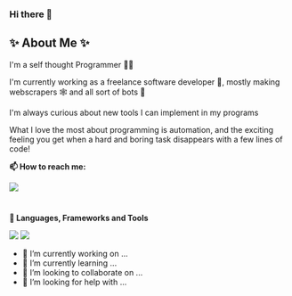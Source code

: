 ### Hi there 👋


## ✨ About Me ✨
<p align="left">

  I'm a self thought Programmer 👨‍💻

  I'm currently working as a freelance software developer 🚀, mostly making webscrapers 🕸️ and all sort of bots 🤖

  I'm always curious about new tools I can implement in my programs

  What I love the most about programming is automation, and the exciting feeling you get when a hard and boring task disappears with a few lines of code!
<p/>

**📫 How to reach me:**

[<img src="https://img.shields.io/badge/-Email-EA4335?&style=flat&logo=mail-dot-ru&logoColor=white" />](mailto:ellis@rentr.me)

#
**🔭 Languages, Frameworks and Tools**
<p align="left">
  <img src="https://img.shields.io/badge/-HTML-E34F26?style=flat&logo=HTML5&logoColor=white">
  <img src="https://img.shields.io/badge/-Python-3776AB?style=flat&logo=Python&logoColor=white">


- 🔭 I’m currently working on ...
- 🌱 I’m currently learning ...
- 👯 I’m looking to collaborate on ...
- 🤔 I’m looking for help with ...


